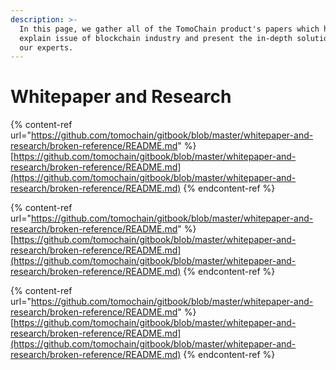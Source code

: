 ```yaml
---
description: >-
  In this page, we gather all of the TomoChain product's papers which help
  explain issue of blockchain industry and present the in-depth solution from
  our experts.
---
```


# Whitepaper and Research

{% content-ref url="https://github.com/tomochain/gitbook/blob/master/whitepaper-and-research/broken-reference/README.md" %}
[https://github.com/tomochain/gitbook/blob/master/whitepaper-and-research/broken-reference/README.md](https://github.com/tomochain/gitbook/blob/master/whitepaper-and-research/broken-reference/README.md)
{% endcontent-ref %}

{% content-ref url="https://github.com/tomochain/gitbook/blob/master/whitepaper-and-research/broken-reference/README.md" %}
[https://github.com/tomochain/gitbook/blob/master/whitepaper-and-research/broken-reference/README.md](https://github.com/tomochain/gitbook/blob/master/whitepaper-and-research/broken-reference/README.md)
{% endcontent-ref %}

{% content-ref url="https://github.com/tomochain/gitbook/blob/master/whitepaper-and-research/broken-reference/README.md" %}
[https://github.com/tomochain/gitbook/blob/master/whitepaper-and-research/broken-reference/README.md](https://github.com/tomochain/gitbook/blob/master/whitepaper-and-research/broken-reference/README.md)
{% endcontent-ref %}
